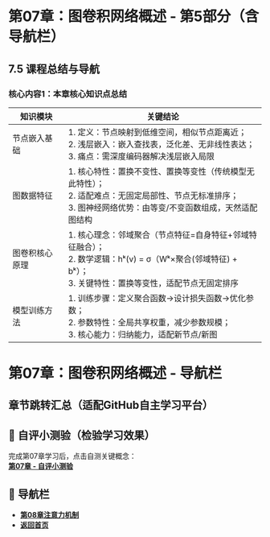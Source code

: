 # 第07章：图卷积网络概述 - 第5部分（含导航栏）
## 7.5 课程总结与导航
### 核心内容1：本章核心知识点总结  
| 知识模块       | 关键结论                                                                 |
|----------------|--------------------------------------------------------------------------|
| 节点嵌入基础   | 1. 定义：节点映射到低维空间，相似节点距离近；<br>2. 浅层嵌入：嵌入查找表，泛化差、无非线性表达；<br>3. 痛点：需深度编码器解决浅层嵌入局限 | 
| 图数据特征     | 1. 核心特性：置换不变性、置换等变性（传统模型无此特性）；<br>2. 适配难点：无固定局部性、节点无标准排序；<br>3. 图神经网络优势：由等变/不变函数组成，天然适配图结构 | 
| 图卷积核心原理 | 1. 核心理念：邻域聚合（节点特征=自身特征+邻域特征融合）；<br>2. 数学逻辑：hᵏ(v) = σ（Wᵏ×聚合(邻域特征) + bᵏ）；<br>3. 关键特性：置换等变性，适配节点无固定排序 |
| 模型训练方法   | 1. 训练步骤：定义聚合函数→设计损失函数→优化参数；<br>2. 参数特性：全局共享权重，减少参数规模；<br>3. 核心能力：归纳能力，适配新节点/新图 | 

# 第07章：图卷积网络概述 - 导航栏
## 章节跳转汇总（适配GitHub自主学习平台）  
## 📝 自评小测验（检验学习效果）  
完成第07章学习后，点击自测关键概念：  
**[第07章 - 自评小测验](question07.md)**  

## 🚀 导航栏  
- **[第08章注意力机制](../Chater08/chter01.md)**  
- **[返回首页](../../index.md)**

